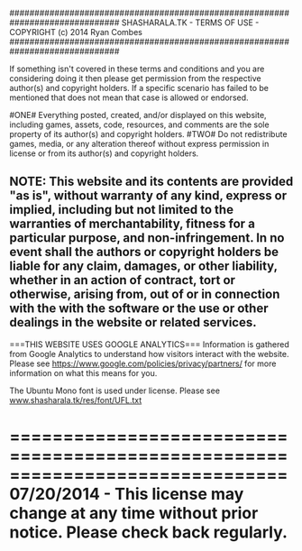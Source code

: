 ##############################################################################
SHASHARALA.TK - TERMS OF USE - COPYRIGHT (c) 2014 Ryan Combes
##############################################################################

If something isn't covered in these terms and conditions and you are considering
doing it then please get permission from the respective author(s) and copyright
holders.
If a specific scenario has failed to be mentioned that does not mean that case
is allowed or endorsed.

#ONE# Everything posted, created, and/or displayed on this website, including
games, assets, code, resources, and comments are the sole property of its
author(s) and copyright holders.
#TWO# Do not redistribute games, media, or any alteration thereof without
express permission in license or from its author(s) and copyright holders.

NOTE: This website and its contents are provided "as is", without warranty of
any kind, express or implied, including but not limited to the warranties of
merchantability, fitness for a particular purpose, and non-infringement. In no
event shall the authors or copyright holders be liable for any claim, damages,
or other liability, whether in an action of contract, tort or otherwise, arising
from, out of or in connection with the with the software or the use or other
dealings in the website or related services.
------------------------------------------------------------------------------

===THIS WEBSITE USES GOOGLE ANALYTICS===
Information is gathered from Google Analytics to understand how visitors
interact with the website.
Please see https://www.google.com/policies/privacy/partners/ for more
information on what this means for you.

The Ubuntu Mono font is used under license.
Please see www.shasharala.tk/res/font/UFL.txt

==============================================================================
07/20/2014 - This license may change at any time without prior notice. Please
check back regularly.
==============================================================================
